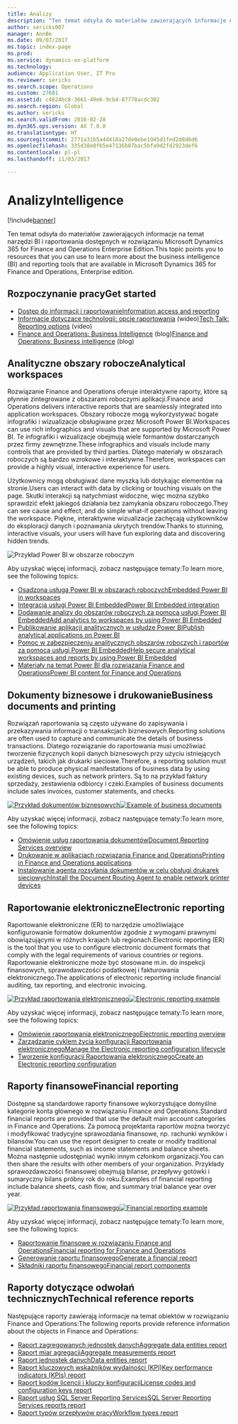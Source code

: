 ```yaml
---
title: Analizy
description: "Ten temat odsyła do materiałów zawierających informacje na temat narzędzi BI i raportowania dostępnych w rozwiązaniu Microsoft Dynamics 365 for Finance and Operations Enterprise Edition."
author: sericks007
manager: AnnBe
ms.date: 09/07/2017
ms.topic: index-page
ms.prod: 
ms.service: dynamics-ax-platform
ms.technology: 
audience: Application User, IT Pro
ms.reviewer: sericks
ms.search.scope: Operations
ms.custom: 27681
ms.assetid: c4624bc8-3661-49e6-9cb4-87778acdc302
ms.search.region: Global
ms.author: sericks
ms.search.validFrom: 2016-02-28
ms.dyn365.ops.version: AX 7.0.0
ms.translationtype: HT
ms.sourcegitcommit: 2771a31b5a4d418a27de0ebe1945d1fed2d8d6d6
ms.openlocfilehash: 335d38e0fb5e47136b87bac5bfa9d2fd2923def6
ms.contentlocale: pl-pl
ms.lasthandoff: 11/03/2017

---
```


# <a name="intelligence"></a><span data-ttu-id="07334-103">Analizy</span><span class="sxs-lookup"><span data-stu-id="07334-103">Intelligence</span></span>

[!include[banner](../includes/banner.md)]

<span data-ttu-id="07334-104">Ten temat odsyła do materiałów zawierających informacje na temat narzędzi BI i raportowania dostępnych w rozwiązaniu Microsoft Dynamics 365 for Finance and Operations Enterprise Edition.</span><span class="sxs-lookup"><span data-stu-id="07334-104">This topic points you to resources that you can use to learn more about the business intelligence (BI) and reporting tools that are available in Microsoft Dynamics 365 for Finance and Operations, Enterprise edition.</span></span>

## <a name="get-started"></a><span data-ttu-id="07334-105">Rozpoczynanie pracy</span><span class="sxs-lookup"><span data-stu-id="07334-105">Get started</span></span>
- [<span data-ttu-id="07334-106">Dostęp do informacji i raportowanie</span><span class="sxs-lookup"><span data-stu-id="07334-106">Information access and reporting</span></span>](information-access-reporting.md)
- <span data-ttu-id="07334-107">[Informacje dotyczące technologii: opcje raportowania](https://www.youtube.com/watch?v=NzZONjKs5xA) (wideo)</span><span class="sxs-lookup"><span data-stu-id="07334-107">[Tech Talk: Reporting options](https://www.youtube.com/watch?v=NzZONjKs5xA) (video)</span></span>
- <span data-ttu-id="07334-108">[Finance and Operations: Business Intelligence](https://blogs.msdn.microsoft.com/dynamicsaxbi/) (blog)</span><span class="sxs-lookup"><span data-stu-id="07334-108">[Finance and Operations: Business intelligence](https://blogs.msdn.microsoft.com/dynamicsaxbi/) (blog)</span></span>

## <a name="analytical-workspaces"></a><span data-ttu-id="07334-109">Analityczne obszary robocze</span><span class="sxs-lookup"><span data-stu-id="07334-109">Analytical workspaces</span></span>
<span data-ttu-id="07334-110">Rozwiązanie Finance and Operations oferuje interaktywne raporty, które są płynnie zintegrowane z obszarami roboczymi aplikacji.</span><span class="sxs-lookup"><span data-stu-id="07334-110">Finance and Operations delivers interactive reports that are seamlessly integrated into application workspaces.</span></span> <span data-ttu-id="07334-111">Obszary robocze mogą wykorzystywać bogate infografiki i wizualizacje obsługiwane przez Microsoft Power BI.</span><span class="sxs-lookup"><span data-stu-id="07334-111">Workspaces can use rich infographics and visuals that are supported by Microsoft Power BI.</span></span> <span data-ttu-id="07334-112">Te infografiki i wizualizacje obejmują wiele formantów dostarczanych przez firmy zewnętrzne.</span><span class="sxs-lookup"><span data-stu-id="07334-112">These infographics and visuals include many controls that are provided by third parties.</span></span> <span data-ttu-id="07334-113">Dlatego materiały w obszarach roboczych są bardzo wzrokowe i interaktywne.</span><span class="sxs-lookup"><span data-stu-id="07334-113">Therefore, workspaces can provide a highly visual, interactive experience for users.</span></span>

<span data-ttu-id="07334-114">Użytkownicy mogą obsługiwać dane myszką lub dotykając elementów na stronie.</span><span class="sxs-lookup"><span data-stu-id="07334-114">Users can interact with data by clicking or touching visuals on the page.</span></span> <span data-ttu-id="07334-115">Skutki interakcji są natychmiast widoczne, więc można szybko sprawdzić efekt jakiegoś działania bez zamykania obszaru roboczego.</span><span class="sxs-lookup"><span data-stu-id="07334-115">They can see cause and effect, and do simple what-if operations without leaving the workspace.</span></span> <span data-ttu-id="07334-116">Piękne, interaktywne wizualizacje zachęcają użytkowników do eksploracji danych i poznawania ukrytych trendów.</span><span class="sxs-lookup"><span data-stu-id="07334-116">Thanks to stunning, interactive visuals, your users will have fun exploring data and discovering hidden trends.</span></span>

![Przykład Power BI w obszarze roboczym](./media/Power-BI-in-D365-Workspace.png)

 <span data-ttu-id="07334-118">Aby uzyskać więcej informacji, zobacz następujące tematy:</span><span class="sxs-lookup"><span data-stu-id="07334-118">To learn more, see the following topics:</span></span>

 - [<span data-ttu-id="07334-119">Osadzona usługa Power BI w obszarach roboczych</span><span class="sxs-lookup"><span data-stu-id="07334-119">Embedded Power BI in workspaces</span></span>](embed-power-bi-workspaces.md)
 - [<span data-ttu-id="07334-120">Integracja usługi Power BI Embedded</span><span class="sxs-lookup"><span data-stu-id="07334-120">Power BI Embedded integration</span></span>](power-bi-embedded-integration.md)
 - [<span data-ttu-id="07334-121">Dodawanie analizy do obszarów roboczych za pomocą usługi Power BI Embedded</span><span class="sxs-lookup"><span data-stu-id="07334-121">Add analytics to workspaces by using Power BI Embedded</span></span>](add-analytics-tab-workspaces.md)
 - [<span data-ttu-id="07334-122">Publikowanie aplikacji analitycznych w usłudze Power BI</span><span class="sxs-lookup"><span data-stu-id="07334-122">Publish analytical applications on Power BI</span></span>](publish-apps-powerbi.md)
 - [<span data-ttu-id="07334-123">Pomoc w zabezpieczeniu analitycznych obszarów roboczych i raportów za pomocą usługi Power BI Embedded</span><span class="sxs-lookup"><span data-stu-id="07334-123">Help secure analytical workspaces and reports by using Power BI Embedded</span></span>](secure-analytical-workspaces.md)
 - [<span data-ttu-id="07334-124">Materiały na temat Power BI dla rozwiązania Finance and Operations</span><span class="sxs-lookup"><span data-stu-id="07334-124">Power BI content for Finance and Operations</span></span>](power-bi-home-page.md)

## <a name="business-documents-and-printing"></a><span data-ttu-id="07334-125">Dokumenty biznesowe i drukowanie</span><span class="sxs-lookup"><span data-stu-id="07334-125">Business documents and printing</span></span>
<span data-ttu-id="07334-126">Rozwiązań raportowania są często używane do zapisywania i przekazywania informacji o transakcjach biznesowych.</span><span class="sxs-lookup"><span data-stu-id="07334-126">Reporting solutions are often used to capture and communicate the details of business transactions.</span></span> <span data-ttu-id="07334-127">Dlatego rozwiązanie do raportowania musi umożliwiać tworzenie fizycznych kopii danych biznesowych przy użyciu istniejących urządzeń, takich jak drukarki sieciowe.</span><span class="sxs-lookup"><span data-stu-id="07334-127">Therefore, a reporting solution must be able to produce physical manifestations of business data by using existing devices, such as network printers.</span></span> <span data-ttu-id="07334-128">Są to na przykład faktury sprzedaży, zestawienia odbiorcy i czeki.</span><span class="sxs-lookup"><span data-stu-id="07334-128">Examples of business documents include sales invoices, customer statements, and checks.</span></span>

<span data-ttu-id="07334-129">[![Przykład dokumentów biznesowych](./media/image-of-business-documents-1024x632.png)](./media/image-of-business-documents.png)</span><span class="sxs-lookup"><span data-stu-id="07334-129">[![Example of business documents](./media/image-of-business-documents-1024x632.png)](./media/image-of-business-documents.png)</span></span>

<span data-ttu-id="07334-130">Aby uzyskać więcej informacji, zobacz następujące tematy:</span><span class="sxs-lookup"><span data-stu-id="07334-130">To learn more, see the following topics:</span></span>

- [<span data-ttu-id="07334-131">Omówienie usług raportowania dokumentów</span><span class="sxs-lookup"><span data-stu-id="07334-131">Document Reporting Services overview</span></span>](document-reporting-services.md)
- [<span data-ttu-id="07334-132">Drukowanie w aplikacjach rozwiązania Finance and Operations</span><span class="sxs-lookup"><span data-stu-id="07334-132">Printing in Finance and Operations applications</span></span>](print-documents.md)
- [<span data-ttu-id="07334-133">Instalowanie agenta rozsyłania dokumentów w celu obsługi drukarek sieciowych</span><span class="sxs-lookup"><span data-stu-id="07334-133">Install the Document Routing Agent to enable network printer devices</span></span>](install-document-routing-agent.md)

## <a name="electronic-reporting"></a><span data-ttu-id="07334-134">Raportowanie elektroniczne</span><span class="sxs-lookup"><span data-stu-id="07334-134">Electronic reporting</span></span>
<span data-ttu-id="07334-135">Raportowanie elektroniczne (ER) to narzędzie umożliwiające konfigurowanie formatów dokumentów zgodnie z wymogami prawnymi obowiązującymi w różnych krajach lub regionach.</span><span class="sxs-lookup"><span data-stu-id="07334-135">Electronic reporting (ER) is the tool that you use to configure electronic document formats that comply with the legal requirements of various countries or regions.</span></span> <span data-ttu-id="07334-136">Raportowanie elektroniczne może być stosowane m.in. do inspekcji finansowych, sprawodawczości podatkowej i fakturowania elektronicznego.</span><span class="sxs-lookup"><span data-stu-id="07334-136">The applications of electronic reporting include financial auditing, tax reporting, and electronic invoicing.</span></span>

<span data-ttu-id="07334-137">[![Przykład raportowania elektronicznego](./media/electronic-reporting-example.png)](./media/electronic-reporting-example.png)</span><span class="sxs-lookup"><span data-stu-id="07334-137">[![Electronic reporting example](./media/electronic-reporting-example.png)](./media/electronic-reporting-example.png)</span></span>

<span data-ttu-id="07334-138">Aby uzyskać więcej informacji, zobacz następujące tematy:</span><span class="sxs-lookup"><span data-stu-id="07334-138">To learn more, see the following topics:</span></span>

- [<span data-ttu-id="07334-139">Omówienie raportowania elektronicznego</span><span class="sxs-lookup"><span data-stu-id="07334-139">Electronic reporting overview</span></span>](general-electronic-reporting.md)
- [<span data-ttu-id="07334-140">Zarządzanie cyklem życia konfiguracji Raportowania elektronicznego</span><span class="sxs-lookup"><span data-stu-id="07334-140">Manage the Electronic reporting configuration lifecycle</span></span>](general-electronic-reporting-manage-configuration-lifecycle.md)
- [<span data-ttu-id="07334-141">Tworzenie konfiguracji Raportowania elektronicznego</span><span class="sxs-lookup"><span data-stu-id="07334-141">Create an Electronic reporting configuration</span></span>](electronic-reporting-configuration.md)

## <a name="financial-reporting"></a><span data-ttu-id="07334-142">Raporty finansowe</span><span class="sxs-lookup"><span data-stu-id="07334-142">Financial reporting</span></span>
<span data-ttu-id="07334-143">Dostępne są standardowe raporty finansowe wykorzystujące domyślne kategorie konta głównego w rozwiązaniu Finance and Operations.</span><span class="sxs-lookup"><span data-stu-id="07334-143">Standard financial reports are provided that use the default main account categories in Finance and Operations.</span></span> <span data-ttu-id="07334-144">Za pomocą projektanta raportów można tworzyć i modyfikować tradycyjne sprawozdania finansowe, np. rachunki wyników i bilansów.</span><span class="sxs-lookup"><span data-stu-id="07334-144">You can use the report designer to create or modify traditional financial statements, such as income statements and balance sheets.</span></span> <span data-ttu-id="07334-145">Można następnie udostępniać wyniki innym członkom organizacji.</span><span class="sxs-lookup"><span data-stu-id="07334-145">You can then share the results with other members of your organization.</span></span> <span data-ttu-id="07334-146">Przykłady sprawozdawczości finansowej obejmują bilanse, przepływy gotówki i sumaryczny bilans próbny rok do roku.</span><span class="sxs-lookup"><span data-stu-id="07334-146">Examples of financial reporting include balance sheets, cash flow, and summary trial balance year over year.</span></span>

<span data-ttu-id="07334-147">[![Przykład raportowania finansowego](./media/financial-reporting-example.png)](./media/financial-reporting-example.png)</span><span class="sxs-lookup"><span data-stu-id="07334-147">[![Financial reporting example](./media/financial-reporting-example.png)](./media/financial-reporting-example.png)</span></span>

<span data-ttu-id="07334-148">Aby uzyskać więcej informacji, zobacz następujące tematy:</span><span class="sxs-lookup"><span data-stu-id="07334-148">To learn more, see the following topics:</span></span>

- [<span data-ttu-id="07334-149">Raportowanie finansowe w rozwiązaniu Finance and Operations</span><span class="sxs-lookup"><span data-stu-id="07334-149">Financial reporting for Finance and Operations</span></span>](financial-reporting-intro.md)
- [<span data-ttu-id="07334-150">Generowanie raportu finansowego</span><span class="sxs-lookup"><span data-stu-id="07334-150">Generate a financial report</span></span>](generate-financial-report.md)
- [<span data-ttu-id="07334-151">Składniki raportu finansowego</span><span class="sxs-lookup"><span data-stu-id="07334-151">Financial report components</span></span>](financial-report-components.md)

## <a name="technical-reference-reports"></a><span data-ttu-id="07334-152">Raporty dotyczące odwołań technicznych</span><span class="sxs-lookup"><span data-stu-id="07334-152">Technical reference reports</span></span>
<span data-ttu-id="07334-153">Następujące raporty zawierają informacje na temat obiektów w rozwiązaniu Finance and Operations:</span><span class="sxs-lookup"><span data-stu-id="07334-153">The following reports provide reference information about the objects in Finance and Operations:</span></span>

- [<span data-ttu-id="07334-154">Raport zagregowanych jednostek danych</span><span class="sxs-lookup"><span data-stu-id="07334-154">Aggregate data entities report</span></span>](aggregate-data-entities-report.md)
- [<span data-ttu-id="07334-155">Raport miar agregacji</span><span class="sxs-lookup"><span data-stu-id="07334-155">Aggregate measurements report</span></span>](aggregate-measurements-report.md)
- [<span data-ttu-id="07334-156">Raport jednostek danych</span><span class="sxs-lookup"><span data-stu-id="07334-156">Data entities report</span></span>](../data-entities/data-entities-report.md)
- [<span data-ttu-id="07334-157">Raport kluczowych wskaźników wydajności (KPI)</span><span class="sxs-lookup"><span data-stu-id="07334-157">Key performance indicators (KPIs) report</span></span>](key-performance-indicators-report.md)
- [<span data-ttu-id="07334-158">Raport kodów licencji i kluczy konfiguracji</span><span class="sxs-lookup"><span data-stu-id="07334-158">License codes and configuration keys report</span></span>](../sysadmin/license-codes-configuration-keys-report.md)
- [<span data-ttu-id="07334-159">Raport usług SQL Server Reporting Services</span><span class="sxs-lookup"><span data-stu-id="07334-159">SQL Server Reporting Services reports report</span></span>](SSRS-report.md)
- [<span data-ttu-id="07334-160">Raport typów przepływów pracy</span><span class="sxs-lookup"><span data-stu-id="07334-160">Workflow types report</span></span>](../../fin-and-ops/organization-administration/workflow-types-report.md)

